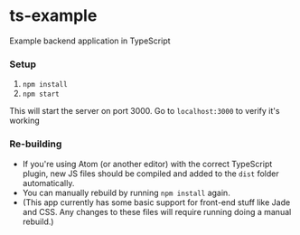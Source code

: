 # ts-example
Example backend application in TypeScript

### Setup
1. `npm install`
2. `npm start`

This will start the server on port 3000. Go to `localhost:3000` to verify it's working

### Re-building
- If you're using Atom (or another editor) with the correct TypeScript plugin, new JS files should be compiled and added to the `dist` folder automatically.
- You can manually rebuild by running `npm install` again.
- (This app currently has some basic support for front-end stuff like Jade and CSS. Any changes to these files will require running doing a manual rebuild.)
